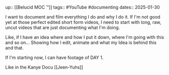 up:: [[Belucid MOC ™]]
tags:: #YouTube #documenting 
dates:: 2025-01-30

I want to document and film everything I do and why I do it.
If I'm not good yet at those perfect edited short form videos, I need to start with long, raw, uncut videos that are just documenting what I'm doing.

Like, if I have an idea where and how I put it down, where I'm going with this and so on...
Showing how I edit, animate and what my Idea is behind this and that.

If I'm starting now, I can have footage of DAY 1.

Like in the Kanye Docu [[Jeen-Yuhs]]

